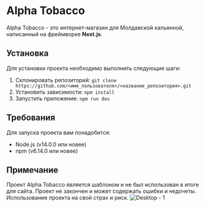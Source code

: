 # Alpha Tobacco

Alpha Tobacco - это интернет-магазин для Молдавской кальянной, написанный на фреймворке **Next.js**.

## Установка

Для установки проекта необходимо выполнить следующие шаги:

1. Склонировать репозиторий: `git clone https://github.com/<имя_пользователя>/<название_репозитория>.git`
2. Установить зависимости: `npm install`
3. Запустить приложение: `npm run dev`

## Требования

Для запуска проекта вам понадобится:

- Node.js (v14.0.0 или новее)
- npm (v6.14.0 или новее)

## Примечание

Проект Alpha Tobacco является шаблоном и не был использован в итоге для сайта. Проект не закончен и может содержать ошибки и недочеты. Использование проекта на свой страх и риск.
![Desktop - 1](https://user-images.githubusercontent.com/99792876/232456102-4a25f2d6-e7a5-4009-8992-3ce3e52c1688.png)

